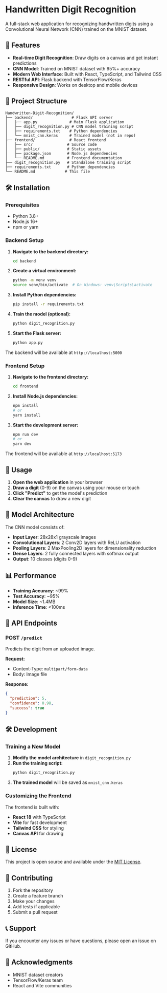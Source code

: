 # Handwritten Digit Recognition

A full-stack web application for recognizing handwritten digits using a Convolutional Neural Network (CNN) trained on the MNIST dataset.

## 🚀 Features

- **Real-time Digit Recognition**: Draw digits on a canvas and get instant predictions
- **CNN Model**: Trained on MNIST dataset with 95%+ accuracy
- **Modern Web Interface**: Built with React, TypeScript, and Tailwind CSS
- **RESTful API**: Flask backend with TensorFlow/Keras
- **Responsive Design**: Works on desktop and mobile devices

## 📁 Project Structure

```
Handwritten-Digit-Recognition/
├── backend/                 # Flask API server
│   ├── app.py              # Main Flask application
│   ├── digit_recognition.py # CNN model training script
│   ├── requirements.txt    # Python dependencies
│   └── mnist_cnn.keras     # Trained model (not in repo)
├── frontend/               # React frontend
│   ├── src/               # Source code
│   ├── public/            # Static assets
│   ├── package.json       # Node.js dependencies
│   └── README.md          # Frontend documentation
├── digit_recognition.py   # Standalone training script
├── requirements.txt       # Python dependencies
└── README.md             # This file
```

## 🛠️ Installation

### Prerequisites

- Python 3.8+
- Node.js 16+
- npm or yarn

### Backend Setup

1. **Navigate to the backend directory:**
   ```bash
   cd backend
   ```

2. **Create a virtual environment:**
   ```bash
   python -m venv venv
   source venv/bin/activate  # On Windows: venv\Scripts\activate
   ```

3. **Install Python dependencies:**
   ```bash
   pip install -r requirements.txt
   ```

4. **Train the model (optional):**
   ```bash
   python digit_recognition.py
   ```

5. **Start the Flask server:**
   ```bash
   python app.py
   ```

The backend will be available at `http://localhost:5000`

### Frontend Setup

1. **Navigate to the frontend directory:**
   ```bash
   cd frontend
   ```

2. **Install Node.js dependencies:**
   ```bash
   npm install
   # or
   yarn install
   ```

3. **Start the development server:**
   ```bash
   npm run dev
   # or
   yarn dev
   ```

The frontend will be available at `http://localhost:5173`

## 🎯 Usage

1. **Open the web application** in your browser
2. **Draw a digit** (0-9) on the canvas using your mouse or touch
3. **Click "Predict"** to get the model's prediction
4. **Clear the canvas** to draw a new digit

## 🧠 Model Architecture

The CNN model consists of:
- **Input Layer**: 28x28x1 grayscale images
- **Convolutional Layers**: 2 Conv2D layers with ReLU activation
- **Pooling Layers**: 2 MaxPooling2D layers for dimensionality reduction
- **Dense Layers**: 2 fully connected layers with softmax output
- **Output**: 10 classes (digits 0-9)

## 📊 Performance

- **Training Accuracy**: ~99%
- **Test Accuracy**: ~95%
- **Model Size**: ~1.4MB
- **Inference Time**: <100ms

## 🔧 API Endpoints

### POST `/predict`
Predicts the digit from an uploaded image.

**Request:**
- Content-Type: `multipart/form-data`
- Body: Image file

**Response:**
```json
{
  "prediction": 5,
  "confidence": 0.98,
  "success": true
}
```

## 🛠️ Development

### Training a New Model

1. **Modify the model architecture** in `digit_recognition.py`
2. **Run the training script:**
   ```bash
   python digit_recognition.py
   ```
3. **The trained model** will be saved as `mnist_cnn.keras`

### Customizing the Frontend

The frontend is built with:
- **React 18** with TypeScript
- **Vite** for fast development
- **Tailwind CSS** for styling
- **Canvas API** for drawing

## 📝 License

This project is open source and available under the [MIT License](LICENSE).

## 🤝 Contributing

1. Fork the repository
2. Create a feature branch
3. Make your changes
4. Add tests if applicable
5. Submit a pull request

## 📞 Support

If you encounter any issues or have questions, please open an issue on GitHub.

## 🙏 Acknowledgments

- MNIST dataset creators
- TensorFlow/Keras team
- React and Vite communities
